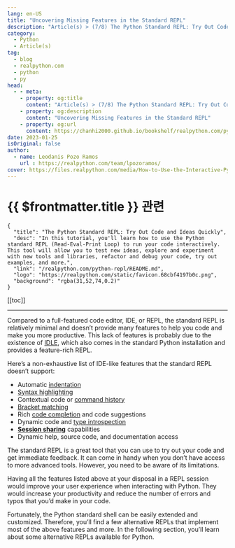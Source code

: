 ```yaml
---
lang: en-US
title: "Uncovering Missing Features in the Standard REPL"
description: "Article(s) > (7/8) The Python Standard REPL: Try Out Code and Ideas Quickly"
category:
  - Python
  - Article(s)
tag:
  - blog
  - realpython.com
  - python
  - py
head:
  - - meta:
    - property: og:title
      content: "Article(s) > (7/8) The Python Standard REPL: Try Out Code and Ideas Quickly"
    - property: og:description
      content: "Uncovering Missing Features in the Standard REPL"
    - property: og:url
      content: https://chanhi2000.github.io/bookshelf/realpython.com/python-repl/uncovering-missing-features-in-the-standard-repl.html
date: 2023-01-25
isOriginal: false
author:
  - name: Leodanis Pozo Ramos
    url : https://realpython.com/team/lpozoramos/
cover: https://files.realpython.com/media/How-to-Use-the-Interactive-Python-REPL_Watermarked.dce4d5791b83.jpg
---
```


# {{ $frontmatter.title }} 관련

```component VPCard
{
  "title": "The Python Standard REPL: Try Out Code and Ideas Quickly",
  "desc": "In this tutorial, you'll learn how to use the Python standard REPL (Read-Eval-Print Loop) to run your code interactively. This tool will allow you to test new ideas, explore and experiment with new tools and libraries, refactor and debug your code, try out examples, and more.",
  "link": "/realpython.com/python-repl/README.md",
  "logo": "https://realpython.com/static/favicon.68cbf4197b0c.png",
  "background": "rgba(31,52,74,0.2)"
}
```

[[toc]]

---

<SiteInfo
  name="The Python Standard REPL: Try Out Code and Ideas Quickly"
  desc="In this tutorial, you'll learn how to use the Python standard REPL (Read-Eval-Print Loop) to run your code interactively. This tool will allow you to test new ideas, explore and experiment with new tools and libraries, refactor and debug your code, try out examples, and more."
  url="https://realpython.com/python-repl#uncovering-missing-features-in-the-standard-repl"
  logo="https://realpython.com/static/favicon.68cbf4197b0c.png"
  preview="https://files.realpython.com/media/How-to-Use-the-Interactive-Python-REPL_Watermarked.dce4d5791b83.jpg"/>

Compared to a full-featured code editor, IDE, or REPL, the standard REPL is relatively minimal and doesn’t provide many features to help you code and make you more productive. This lack of features is probably due to the existence of [<VPIcon icon="fa-brands fa-python"/>IDLE](https://docs.python.org/3/glossary.html#term-IDLE), which also comes in the standard Python installation and provides a feature-rich REPL.

Here’s a non-exhaustive list of IDE-like features that the standard REPL doesn’t support:

- Automatic [<VPIcon icon="fa-brands fa-wikipedia-w"/>indentation](https://en.wikipedia.org/wiki/Indentation_(typesetting))
- [<VPIcon icon="fa-brands fa-wikipedia-w"/>Syntax highlighting](https://en.wikipedia.org/wiki/Syntax_highlighting)
- Contextual code or [<VPIcon icon="fa-brands fa-wikipedia-w"/>command history](https://en.wikipedia.org/wiki/Command_history)
- [<VPIcon icon="fa-brands fa-wikipedia-w"/>Bracket matching](https://en.wikipedia.org/wiki/Bracket_matching)
- Rich [<VPIcon icon="fa-brands fa-wikipedia-w"/>code completion](https://en.wikipedia.org/wiki/Autocomplete#In_source_code_editors) and code suggestions
- Dynamic code and [<VPIcon icon="fa-brands fa-wikipedia-w"/>type introspection](https://en.wikipedia.org/wiki/Type_introspection)
- [**Session sharing**](https://realpython.com/bpython-alternative-python-repl.md#share-your-repl-session) capabilities
- Dynamic help, source code, and documentation access

The standard REPL is a great tool that you can use to try out your code and get immediate feedback. It can come in handy when you don’t have access to more advanced tools. However, you need to be aware of its limitations.

Having all the features listed above at your disposal in a REPL session would improve your user experience when interacting with Python. They would increase your productivity and reduce the number of errors and typos that you’d make in your code.

Fortunately, the Python standard shell can be easily extended and customized. Therefore, you’ll find a few alternative REPLs that implement most of the above features and more. In the following section, you’ll learn about some alternative REPLs available for Python.
